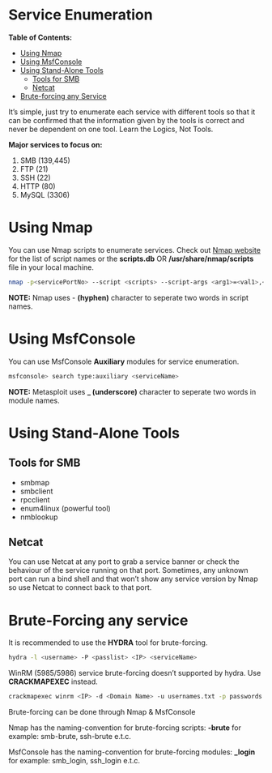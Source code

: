 # Service Enumeration

**Table of Contents:**

- <a href='#N'>Using Nmap</a>
- <a href='#M'>Using MsfConsole</a>
- <a href='#S'>Using Stand-Alone Tools</a>
    - <a href='#smb'>Tools for SMB</a>
    - <a href='#nc'>Netcat</a>
- <a href='#B'>Brute-forcing any Service</a>

It’s simple, just try to enumerate each service with different tools so that it can be confirmed that the information given by the tools is correct and never be dependent on one tool. Learn the Logics, Not Tools.

**Major services to focus on:**

1. SMB  (139,445)
2. FTP  (21)
3. SSH  (22)
4. HTTP  (80)
5. MySQL  (3306)

<h1 id='N'>Using Nmap</h1>

You can use Nmap scripts to enumerate services. Check out [Nmap website](https://nmap.org/nsedoc/scripts/) for the list of script names or the **scripts.db** OR **/usr/share/nmap/scripts** file in your local machine. 

```bash
nmap -p<servicePortNo> --script <scripts> --script-args <arg1>=<val1>,<arg2>=<val2> <IP>
```

**NOTE:** Nmap uses - **(hyphen)** character to seperate two words in script names.

<h1 id='M'>Using MsfConsole</h1>

You can use MsfConsole **Auxiliary** modules for service enumeration.

```bash
msfconsole> search type:auxiliary <serviceName>
```

**NOTE:** Metasploit uses **_ (underscore)** character to seperate two words in module names.

<h1 id='S'>Using Stand-Alone Tools</h1>

<h2 id='smb'>Tools for SMB</h2>

- smbmap
- smbclient
- rpcclient
- enum4linux (powerful tool)
- nmblookup

<h2 id='nc'>Netcat</h2>

You can use Netcat at any port to grab a service banner or check the behaviour of the service running on that port. Sometimes, any unknown port can run a bind shell and that won’t show any service version by Nmap so use Netcat to connect back to that port.

<h1 id='B'>Brute-Forcing any service</h1>

It is recommended to use the **HYDRA** tool for brute-forcing.

```bash
hydra -l <username> -P <passlist> <IP> <serviceName>
```

WinRM (5985/5986) service brute-forcing doesn’t supported by hydra. Use **CRACKMAPEXEC** instead.

```bash
crackmapexec winrm <IP> -d <Domain Name> -u usernames.txt -p passwords.txt
```

Brute-forcing can be done through Nmap & MsfConsole

Nmap has the naming-convention for brute-forcing scripts:  **<serviceName>-brute** 
for example: smb-brute, ssh-brute e.t.c.

MsfConsole has the naming-convention for brute-forcing modules: **<serviceName>_login**
for example: smb_login, ssh_login e.t.c.